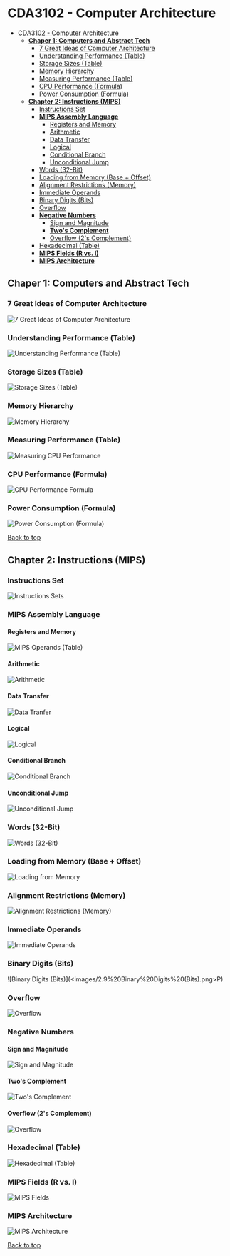 # CDA3102 - Computer Architecture

- [CDA3102 - Computer Architecture](#cda3102---computer-architecture)
  - [**Chaper 1: Computers and Abstract Tech**](#chaper-1-computers-and-abstract-tech)
    - [7 Great Ideas of Computer Architecture](#7-great-ideas-of-computer-architecture)
    - [Understanding Performance (Table)](#understanding-performance-table)
    - [Storage Sizes (Table)](#storage-sizes-table)
    - [Memory Hierarchy](#memory-hierarchy)
    - [Measuring Performance (Table)](#measuring-performance-table)
    - [CPU Performance (Formula)](#cpu-performance-formula)
    - [Power Consumption (Formula)](#power-consumption-formula)
  - [**Chapter 2: Instructions (MIPS)**](#chapter-2-instructions-mips)
    - [Instructions Set](#instructions-set)
    - [**MIPS Assembly Language**](#mips-assembly-language)
      - [Registers and Memory](#registers-and-memory)
      - [Arithmetic](#arithmetic)
      - [Data Transfer](#data-transfer)
      - [Logical](#logical)
      - [Conditional Branch](#conditional-branch)
      - [Unconditional Jump](#unconditional-jump)
    - [Words (32-Bit)](#words-32-bit)
    - [Loading from Memory (Base + Offset)](#loading-from-memory-base--offset)
    - [Alignment Restrictions (Memory)](#alignment-restrictions-memory)
    - [Immediate Operands](#immediate-operands)
    - [Binary Digits (Bits)](#binary-digits-bits)
    - [Overflow](#overflow)
    - [**Negative Numbers**](#negative-numbers)
      - [Sign and Magnitude](#sign-and-magnitude)
      - [**Two's Complement**](#twos-complement)
      - [Overflow (2's Complement)](#overflow-2s-complement)
    - [Hexadecimal (Table)](#hexadecimal-table)
    - [**MIPS Fields (R vs. I)**](#mips-fields-r-vs-i)
    - [**MIPS Architecture**](#mips-architecture)

## **Chaper 1: Computers and Abstract Tech**

### 7 Great Ideas of Computer Architecture

![7 Great Ideas of Computer Architecture](images/1.3%207%20Great%20Ideas%20in%20Computer%20Architecture.png)

### Understanding Performance (Table)

![Understanding Performance (Table)](<images/1.1%20Understanding%20Peformance%20(Table).png>)

### Storage Sizes (Table)

![Storage Sizes (Table)](<images/1.2%20Storage%20Sizes%20(Table).png>)

### Memory Hierarchy

![Memory Hierarchy](images/1.4%20Memory%20Hiearchy%20.png)

### Measuring Performance (Table)

![Measuring CPU Performance](<images/1.5%20CPU%20Performance%20(Table).png>)

### CPU Performance (Formula)

![CPU Performance Formula](images/1.6%20CPU%20Performance%20Formula.png)

### Power Consumption (Formula)

![Power Consumption (Formula)](<images/1.7%20Power%20Consumption%20(Formula).png>)

[Back to top](#cda3102---computer-architecture)

## **Chapter 2: Instructions (MIPS)**

### Instructions Set

![Instructions Sets](images/2.1%20Instruction%20Sets.png)

### **MIPS Assembly Language**

#### Registers and Memory

![MIPS Operands (Table)](images/2.2%20Basic%20MIPS%20Operands.png)

#### Arithmetic

![Arithmetic](images/2.3.1%20MIPS%20Arithmetic.png)

#### Data Transfer

![Data Tranfer](images/2.3.2%20MIPS%20Data%20Transfer.png)

#### Logical

![Logical](images/2.3.3%20MIPS%20Logical.png)

#### Conditional Branch

![Conditional Branch](images/2.3.4%20MIPS%20Conditional%20Branches.png)

#### Unconditional Jump

![Unconditional Jump](images/2.3.5%20MIPS%20Unconditional%20Jump.png)

### Words (32-Bit)

![Words (32-Bit)](<images/2.4 Words (32-Bit).png>)

### Loading from Memory (Base + Offset)

![Loading from Memory](images/2.6%20Loading%20From%20Memory%20.png)

### Alignment Restrictions (Memory)

![Alignment Restrictions (Memory)](images/2.7%20Alignment%20Restrictions.png)

### Immediate Operands

![Immediate Operands](images/2.8%20Immediate%20Operands.png)

### Binary Digits (Bits)

![Binary Digits (Bits)](<images/2.9%20Binary%20Digits%20(Bits).png>P)

### Overflow

![Overflow](/images/2.10%20Overflow.png)

### **Negative Numbers**

#### Sign and Magnitude

![Sign and Magnitude](images/2.11.1%20Sign%20and%20Magnitude.png)

#### **Two's Complement**

![Two's Complement](images/2.11.2%20Two's%20Complement.png)

#### Overflow (2's Complement)

![Overflow](images/2.11.2.1%20Two's%20Complement%20Overflow.png)

### Hexadecimal (Table)

![Hexadecimal (Table)](<images/2.12%20Hexadecimal%20(Table).png>)

### **MIPS Fields (R vs. I)**

![MIPS Fields](images/2.13%20MIPS%20Fields.png)

### **MIPS Architecture**

![MIPS Architecture](images/2.14%20MIPS%20Architecture.png)

[Back to top](#cda3102---computer-architecture)
